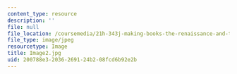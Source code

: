 ```yaml
---
content_type: resource
description: ''
file: null
file_location: /coursemedia/21h-343j-making-books-the-renaissance-and-today-spring-2016/200788e32036269124b208fcd6b92e2b_Image2.jpg
file_type: image/jpeg
resourcetype: Image
title: Image2.jpg
uid: 200788e3-2036-2691-24b2-08fcd6b92e2b
---
```

